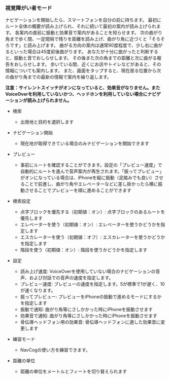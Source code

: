 ### 視覚障がい者モード

ナビゲーションを開始したら、スマートフォンを自分の前に持ちます。
最初にルート全体の概要が読み上げられ、それに続いて最初の案内が読み上げられます。
各案内の直前に振動と効果音で案内があることを知らせます。
次の曲がり角まで歩く間、一定間隔で残りを距離を読み上げ、曲がり角に近づくと「そろそろです」と読み上げます。
曲がる方向の案内は通常90度程度で、少し右に曲がるといった場合は45度前後曲がります。
あなたが十分に曲がったと判断すると、振動と音でおしらせします。
その後また次の角までの距離と次に曲がる報告をおしらせします。
歩いている間、近くにお店やトイレなどがあると、その情報についても案内します。
また、画面をタップすると、現在居る位置から次の曲がり角までの最新の情報で案内を繰り返します。
 
**注意：サイレントスイッチがオンになっていると、効果音がなりません。またVoiceOverを利用していないかつ、ヘッドホンを利用していない場合にナビゲーションが読み上げられません。**

* 検索
  * 出発地と目的を選択します

* ナビゲーション開始
  * 現在地が取得できている場合のみナビゲーションを開始できます

* プレビュー
  * 事前にルートを確認することができます。設定の「プレビュー速度」で自動的にルートを進んで音声案内が再生されます。「振ってプレビュー」がオンになっている場合は、iPhoneを縦に振動（足踏みでも良い）させることで前進し、曲がり角やエレベーターなどに差し掛かったら横に振動させることでプレビューを順に進めることができます

* 検索設定
  * 点字ブロックを優先する（初期値：オン）: 点字ブロックのあるルートを優先します
  * エレベーターを使う（初期値：オン）: エレベーターを使うかどうかを指定します
  * エスカレーターを使う（初期値：オフ）: エスカレーターを使うかどうかを指定します
  * 階段を使う（初期値：オン）: 階段を使うかどうかを指定します

* 設定
  * 読み上げ速度: VoiceOverを使用していない場合のナビゲーションの音声、および対話での音声の速度を指定します。
  * プレビュー速度: プレビューの速度を指定します。5が標準で1が遅く、10が速くなります。
  * 振ってプレビュー: プレビューをiPhoneの振動で進めるモードにするかを指定します
  * 振動で通知: 曲がり角等にさしかかった時にiPhoneを振動させます
  * 効果音で通知: 曲がり角等にさしかかった時にiPhoneを振動させます
  * 骨伝導ヘッドフォン用の効果音: 骨伝導ヘッドフォンに適した効果音に変更します

* 練習モード
  * NavCogの使い方を練習できます。

* 距離の単位
  * 距離の単位をメートルとフィートを切り替えられます







